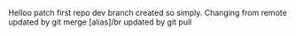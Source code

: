 Helloo
patch
first repo
dev branch created so simply.
Changing from remote updated by git merge [alias]/br
updated by git pull
